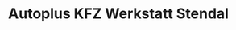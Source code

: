 ---
title: "Autoplus KFZ Werkstatt Stendal"
url: /stendal/autoplus-kfz-werkstatt-stendal/
shop: Autowerkstatt
---